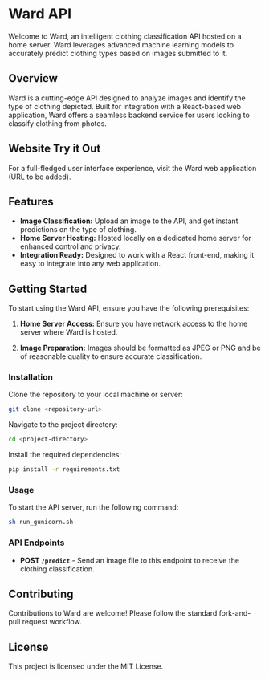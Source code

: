 # Ward API

Welcome to Ward, an intelligent clothing classification API hosted on a home server. Ward leverages advanced machine learning models to accurately predict clothing types based on images submitted to it.

## Overview

Ward is a cutting-edge API designed to analyze images and identify the type of clothing depicted. Built for integration with a React-based web application, Ward offers a seamless backend service for users looking to classify clothing from photos.

## Website Try it Out

For a full-fledged user interface experience, visit the Ward web application (URL to be added).

## Features

- **Image Classification:** Upload an image to the API, and get instant predictions on the type of clothing.
- **Home Server Hosting:** Hosted locally on a dedicated home server for enhanced control and privacy.
- **Integration Ready:** Designed to work with a React front-end, making it easy to integrate into any web application.

## Getting Started

To start using the Ward API, ensure you have the following prerequisites:

1. **Home Server Access:** Ensure you have network access to the home server where Ward is hosted.

2. **Image Preparation:** Images should be formatted as JPEG or PNG and be of reasonable quality to ensure accurate classification.

### Installation

Clone the repository to your local machine or server:

```bash
git clone <repository-url>
```

Navigate to the project directory:

```bash
cd <project-directory>
```

Install the required dependencies:

```bash
pip install -r requirements.txt
```

### Usage

To start the API server, run the following command:

```bash
sh run_gunicorn.sh
```

### API Endpoints

- **POST `/predict`** - Send an image file to this endpoint to receive the clothing classification.

## Contributing

Contributions to Ward are welcome! Please follow the standard fork-and-pull request workflow.

## License

This project is licensed under the MIT License.



